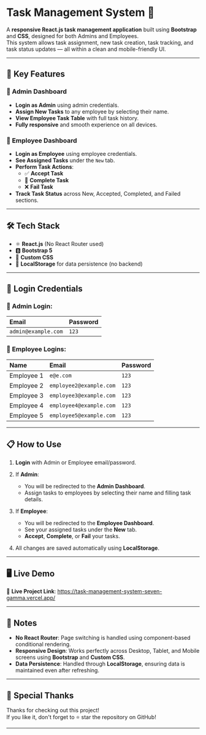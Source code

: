 # Task Management System 🚀

A **responsive React.js task management application** built using **Bootstrap** and **CSS**, designed for both Admins and Employees.  
This system allows task assignment, new task creation, task tracking, and task status updates — all within a clean and mobile-friendly UI.

---

## 📱 Key Features

### 👑 Admin Dashboard
- **Login as Admin** using admin credentials.
- **Assign New Tasks** to any employee by selecting their name.
- **View Employee Task Table** with full task history.
- **Fully responsive** and smooth experience on all devices.

### 👥 Employee Dashboard
- **Login as Employee** using employee credentials.
- **See Assigned Tasks** under the `New` tab.
- **Perform Task Actions**:
  - ✅ **Accept Task**
  - 🏁 **Complete Task**
  - ❌ **Fail Task**
- **Track Task Status** across New, Accepted, Completed, and Failed sections.

---

## 🛠️ Tech Stack

- ⚛️ **React.js** (No React Router used)
- 🅱️ **Bootstrap 5**
- 🎨 **Custom CSS**
- 💾 **LocalStorage** for data persistence (no backend)

---

## 🔑 Login Credentials

### 👑 Admin Login:
| Email | Password |
|:-----|:---------|
| `admin@example.com` | `123` |

### 👥 Employee Logins:
| Name | Email | Password |
|:----|:------|:---------|
| Employee 1 | `e@e.com` | `123` |
| Employee 2 | `employee2@example.com` | `123` |
| Employee 3 | `employee3@example.com` | `123` |
| Employee 4 | `employee4@example.com` | `123` |
| Employee 5 | `employee5@example.com` | `123` |

---

## 📋 How to Use

1. **Login** with Admin or Employee email/password.
2. If **Admin**:
   - You will be redirected to the **Admin Dashboard**.
   - Assign tasks to employees by selecting their name and filling task details.
3. If **Employee**:
   - You will be redirected to the **Employee Dashboard**.
   - See your assigned tasks under the **New** tab.
   - **Accept**, **Complete**, or **Fail** your tasks.
   
4. All changes are saved automatically using **LocalStorage**.

---
## 🖥️ Live Demo

🚀 **Live Project Link**:   https://task-management-system-seven-gamma.vercel.app/

---

## 💬 Notes

- **No React Router**: Page switching is handled using component-based conditional rendering.
- **Responsive Design**: Works perfectly across Desktop, Tablet, and Mobile screens using **Bootstrap** and **Custom CSS**.
- **Data Persistence**: Handled through **LocalStorage**, ensuring data is maintained even after refreshing.

---

## 🙌 Special Thanks

Thanks for checking out this project!  
If you like it, don't forget to ⭐ star the repository on GitHub!

---
